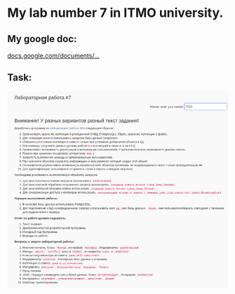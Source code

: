 # My lab number 7 in ITMO university.
## My google doc:
[docs.google.com/documents/...](https://docs.google.com/document/d/1BB-nQguhbSKs_vYgnLkIGJb6oVcq_0l93ISIeK_cGvY/edit?usp=sharing)
## Task:
![alt text](https://github.com/Danhout/Lab7/blob/master/src/main/resources/images/tz.png)
